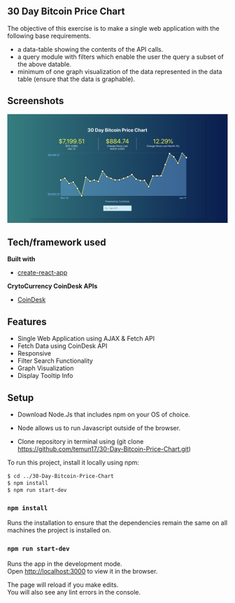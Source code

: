 ## 30 Day Bitcoin Price Chart

The objective of this exercise is to make a single web application with the following base requirements.

- a data-table showing the contents of the API calls.
- a query module with filters which enable the user the query a subset of the above datable.
- minimum of one graph visualization of the data represented in the data table (ensure that the data is graphable).

## Screenshots

![](public/img/screenshot.png)

## Tech/framework used

<b>Built with</b>

- [create-react-app](https://github.com/facebook/create-react-app)

<b>CrytoCurrency CoinDesk APIs</b>

- [CoinDesk](https://www.coindesk.com/coindesk-api)

## Features

- Single Web Application using AJAX & Fetch API
- Fetch Data using CoinDesk API
- Responsive
- Filter Search Functionality
- Graph Visualization
- Display Tooltip Info

## Setup

- Download Node.Js that includes npm on your OS of choice.

- Node allows us to run Javascript outside of the browser.

- Clone repository in terminal using (git clone https://github.com/temun17/30-Day-Bitcoin-Price-Chart.git)

To run this project, install it locally using npm:

```
$ cd ../30-Day-Bitcoin-Price-Chart
$ npm install
$ npm run start-dev
```

### `npm install`

Runs the installation to ensure that the dependencies remain the same on all machines the project is installed on.

### `npm run start-dev`

Runs the app in the development mode.<br>
Open [http://localhost:3000](http://localhost:3000) to view it in the browser.

The page will reload if you make edits.<br>
You will also see any lint errors in the console.
